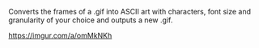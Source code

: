 Converts the frames of a .gif into ASCII art with characters, font size and granularity of your choice and outputs a new .gif.

https://imgur.com/a/omMkNKh
